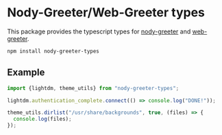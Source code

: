 # Nody-Greeter/Web-Greeter types

This package provides the typescript types for [nody-greeter][nody-greeter] and [web-greeter][web-greeter].

```sh
npm install nody-greeter-types
```

## Example

```typescript
import {lightdm, theme_utils} from "nody-greeter-types";

lightdm.authentication_complete.connect(() => console.log("DONE!"));

theme_utils.dirlist("/usr/share/backgrounds", true, (files) => {
  console.log(files);
});
```

[nody-greeter]: https://github.com/JezerM/nody-greeter "Nody Greeter"
[web-greeter]: https://github.com/JezerM/web-greeter "Web Greeter"
